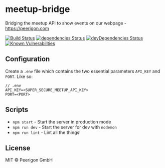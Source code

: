 # meetup-bridge
Bridging the meetup API to show events on our webpage - https://peerigon.com

[![Build Status](https://travis-ci.org/peerigon/meetup-bridge.svg?branch=master)](https://travis-ci.org/peerigon/meetup-bridge) [![dependencies Status](https://david-dm.org/peerigon/meetup-bridge/status.svg)](https://david-dm.org/peerigon/meetup-bridge) [![devDependencies Status](https://david-dm.org/peerigon/meetup-bridge/dev-status.svg)](https://david-dm.org/peerigon/meetup-bridge?type=dev) [![Known Vulnerabilities](https://snyk.io/test/github/peerigon/meetup-bridge/badge.svg)](https://snyk.io/test/github/peerigon/meetup-bridge)

## Configuration

Create a `.env` file which contains the two essential parameters `API_KEY` and `PORT`. Like so:

```
// .env
API_KEY=<SUPER_SECURE_MEETUP_API_KEY>
PORT=<PORT>
```

## Scripts

- `npm start` - Start the server in production mode
- `npm run dev` - Start the server for dev with `nodemon`
- `npm run lint` - Lint all the things!

## License

MIT © Peerigon GmbH
